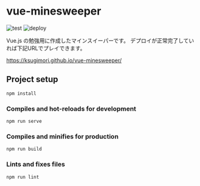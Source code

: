 # vue-minesweeper

![test](https://github.com/ksugimori/vue-minesweeper/workflows/Test/badge.svg)
![deploy](https://github.com/ksugimori/vue-minesweeper/workflows/Deploy/badge.svg)

Vue.js の勉強用に作成したマインスイーパーです。
デプロイが正常完了していれば下記URLでプレイできます。

https://ksugimori.github.io/vue-minesweeper/

## Project setup
```
npm install
```

### Compiles and hot-reloads for development
```
npm run serve
```

### Compiles and minifies for production
```
npm run build
```

### Lints and fixes files
```
npm run lint
```
